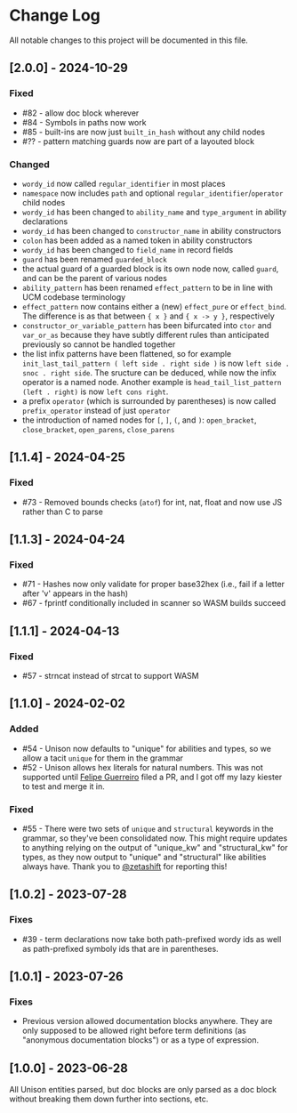 # Change Log

All notable changes to this project will be documented in this file.

## [2.0.0] - 2024-10-29

### Fixed

- #82 - allow doc block wherever
- #84 - Symbols in paths now work
- #85 - built-ins are now just `built_in_hash` without any child nodes
- #?? - pattern matching guards now are part of a layouted block

### Changed

- `wordy_id` now called `regular_identifier` in most places
- `namespace` now includes `path` and optional `regular_identifier`/`operator` child nodes
- `wordy_id` has been changed to `ability_name` and `type_argument` in ability declarations
- `wordy_id` has been changed to `constructor_name` in ability constructors
- `colon` has been added as a named token in ability constructors
- `wordy_id` has been changed to `field_name` in record fields
- `guard` has been renamed `guarded_block`
- the actual guard of a guarded block is its own node now, called `guard`, and can be the parent of various nodes
- `ability_pattern` has been renamed `effect_pattern` to be in line with UCM codebase terminology
- `effect_pattern` now contains either a (new) `effect_pure` or `effect_bind`. The difference is as that between `{ x }` and `{ x -> y }`, respectively
- `constructor_or_variable_pattern` has been bifurcated into `ctor` and `var_or_as` because they have subtly different rules than anticipated previously so cannot be handled together
- the list infix patterns have been flattened, so for example `init_last_tail_pattern ( left side . right side )` is now `left side . snoc . right side`. The sructure can be deduced, while now the infix operator is a named node. Another example is `head_tail_list_pattern (left . right)` is now `left cons right`.
- a prefix `operator` (which is surrounded by parentheses) is now called `prefix_operator` instead of just `operator`
- the introduction of named nodes for `[`, `]`, `(`, and `)`: `open_bracket`, `close_bracket`, `open_parens`, `close_parens`

## [1.1.4] - 2024-04-25

### Fixed

- #73 - Removed bounds checks (`atof`) for int, nat, float and now use JS rather than C to parse

## [1.1.3] - 2024-04-24

### Fixed

- #71 - Hashes now only validate for proper base32hex (i.e., fail if a letter after 'v' appears in the hash)
- #67 - fprintf conditionally included in scanner so WASM builds succeed

## [1.1.1] - 2024-04-13

### Fixed

- #57 - strncat instead of strcat to support WASM

## [1.1.0] - 2024-02-02

### Added

- #54 - Unison now defaults to "unique" for abilities and types, so we allow a tacit `unique` for them in the grammar
- #52 - Unison allows hex literals for natural numbers. This was not supported until [Felipe Guerreiro](https://github.com/fmguerreiro) filed a PR, and I got off my lazy kiester to test and merge it in.

### Fixed

- #55 - There were two sets of `unique` and `structural` keywords in the grammar, so they've been consolidated now. This might require updates to anything relying on the output of "unique_kw" and "structural_kw" for types, as they now output to "unique" and "structural" like abilities always have. Thank you to [@zetashift](https://github.com/zetashift) for reporting this!

## [1.0.2] - 2023-07-28

### Fixes

- #39 - term declarations now take both path-prefixed wordy ids as well as path-prefixed symboly ids that are in parentheses.

## [1.0.1] - 2023-07-26

### Fixes

- Previous version allowed documentation blocks anywhere. They are only supposed to be allowed right before term definitions (as "anonymous documentation blocks") or as a type of expression.

## [1.0.0] - 2023-06-28

All Unison entities parsed, but doc blocks are only parsed as a doc block without breaking them down further into sections, etc.
